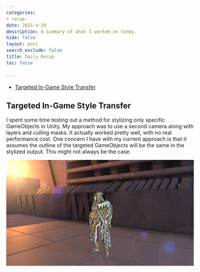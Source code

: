 ```yaml
---
categories:
- recap
date: 2021-4-29
description: A summary of what I worked on today.
hide: false
layout: post
search_exclude: false
title: Daily Recap
toc: false

---
```


* [Targeted In-Game Style Transfer](#targeted-in-game-style-transfer)

  

## Targeted In-Game Style Transfer

I spent some time testing out a method for stylizing only specific GameObjects in Unity. My approach was to use a second camera along with layers and culling masks. It actually worked pretty well, with no real performance cost. One concern I have with my current approach is that it assumes the outline of the targeted GameObjects will be the same in the stylized output. This might not always be the case.

![targeted_stylization](..\images\daily_recaps\recap-5\targeted_stylization.jpg)

